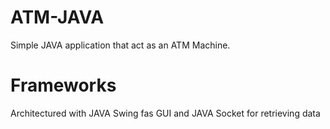 # ATM-JAVA
Simple JAVA application that act as an ATM Machine.
# Frameworks
Architectured with JAVA Swing fas GUI and JAVA Socket for retrieving data
